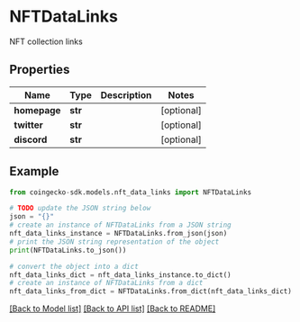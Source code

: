 # NFTDataLinks

NFT collection links

## Properties

Name | Type | Description | Notes
------------ | ------------- | ------------- | -------------
**homepage** | **str** |  | [optional] 
**twitter** | **str** |  | [optional] 
**discord** | **str** |  | [optional] 

## Example

```python
from coingecko-sdk.models.nft_data_links import NFTDataLinks

# TODO update the JSON string below
json = "{}"
# create an instance of NFTDataLinks from a JSON string
nft_data_links_instance = NFTDataLinks.from_json(json)
# print the JSON string representation of the object
print(NFTDataLinks.to_json())

# convert the object into a dict
nft_data_links_dict = nft_data_links_instance.to_dict()
# create an instance of NFTDataLinks from a dict
nft_data_links_from_dict = NFTDataLinks.from_dict(nft_data_links_dict)
```
[[Back to Model list]](../README.md#documentation-for-models) [[Back to API list]](../README.md#documentation-for-api-endpoints) [[Back to README]](../README.md)


